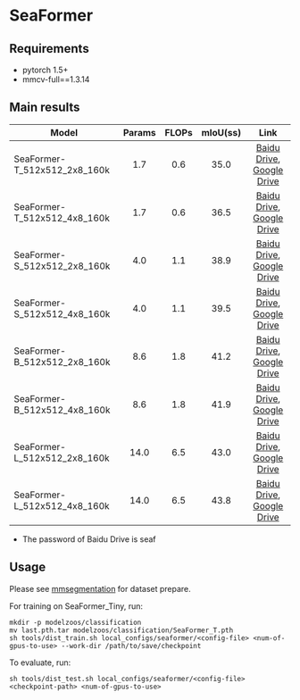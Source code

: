# SeaFormer


## Requirements

- pytorch 1.5+
- mmcv-full==1.3.14


## Main results

Model | Params | FLOPs | mIoU(ss)    | Link
--- |:---:|:---:|:---:|:---: |
SeaFormer-T_512x512_2x8_160k | 1.7 | 0.6 | 35.0 | [Baidu Drive](https://pan.baidu.com/s/1LVcgdzX1TjtIQE_BnXB4RA), [Google Drive](https://drive.google.com/file/d/14l4bTXYsaE-NaMpmBa-dXmt7l3_TJogQ/view?usp=share_link)
SeaFormer-T_512x512_4x8_160k | 1.7 | 0.6 | 36.5 | [Baidu Drive](https://pan.baidu.com/s/1jCV8scTv--DRIlB0ml3yKg), [Google Drive](https://drive.google.com/file/d/1eIBkr2x5jv4eNaNUQpC-91tbIlktXSPi/view?usp=share_link)
SeaFormer-S_512x512_2x8_160k | 4.0 | 1.1 | 38.9 | [Baidu Drive](https://pan.baidu.com/s/1G0ypLXLThIRN7vo7zPBTqA), [Google Drive](https://drive.google.com/file/d/1eVLFdORpvdLS68hTJCN_SzGuHmepAFxT/view?usp=share_link)
SeaFormer-S_512x512_4x8_160k | 4.0 | 1.1 | 39.5 | [Baidu Drive](https://pan.baidu.com/s/1j7srQjz3F9WoGsIIjkSgBw), [Google Drive](https://drive.google.com/file/d/1hGXFVc7F-vLAKe3BLjqnS06_8Fo7CO-L/view?usp=share_link)
SeaFormer-B_512x512_2x8_160k | 8.6 | 1.8 | 41.2 | [Baidu Drive](https://pan.baidu.com/s/1CpA4-dWbENm1FSoRppaNwA), [Google Drive](https://drive.google.com/file/d/1H-GLdNzEViB2-QAtLdXpQVngUmMb_Vsa/view?usp=share_link)
SeaFormer-B_512x512_4x8_160k | 8.6 | 1.8 | 41.9 | [Baidu Drive](https://pan.baidu.com/s/1QEsoxlDz-EdAnVQn5vJJww), [Google Drive](https://drive.google.com/file/d/1flVg9imJTbgjcJrJiIn_3_lmYpaSKZuV/view?usp=share_link)
SeaFormer-L_512x512_2x8_160k | 14.0 | 6.5 | 43.0 | [Baidu Drive](https://pan.baidu.com/s/1gNPLfuJH21NZ55aQY3_6RQ), [Google Drive](https://drive.google.com/file/d/1AbbzfQIH6z7tJ8PGlnY1d0S1eEXkva8S/view?usp=share_link)
SeaFormer-L_512x512_4x8_160k | 14.0 | 6.5 | 43.8 | [Baidu Drive](https://pan.baidu.com/s/1Hybn3hKoxPdzRirVmqgjyw), [Google Drive](https://drive.google.com/file/d/1SUISoIpZujAYrxrvGPMJidzfYH2KYaAp/view?usp=share_link)

- The password of Baidu Drive is seaf

## Usage
Please see [mmsegmentation](https://github.com/open-mmlab/mmsegmentation/blob/master/docs/dataset_prepare.md) for dataset prepare.

For training on SeaFormer_Tiny, run:
```
mkdir -p modelzoos/classification
mv last.pth.tar modelzoos/classification/SeaFormer_T.pth
sh tools/dist_train.sh local_configs/seaformer/<config-file> <num-of-gpus-to-use> --work-dir /path/to/save/checkpoint
```
To evaluate, run:
```
sh tools/dist_test.sh local_configs/seaformer/<config-file> <checkpoint-path> <num-of-gpus-to-use>
```

